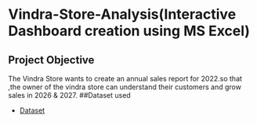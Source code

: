 # Vindra-Store-Analysis(Interactive Dashboard creation using MS Excel)
## Project Objective 
The Vindra Store wants to create an annual sales report for 2022.so that ,the owner of the vindra store can understand their customers and grow sales in 2026 & 2027.
##Dataset used 
- <a href="https://github.com/Sahilali2003/Vindra-Store-Analysis/blob/main/Vrinda%20Store%20Data%20Analysis.xlsx">Dataset</a>
